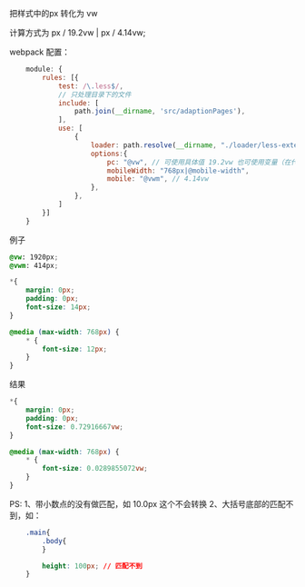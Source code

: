 把样式中的px 转化为 vw

计算方式为 px / 19.2vw | px / 4.14vw;

webpack 配置：
```javascript
    module: {
        rules: [{
            test: /\.less$/,
            // 只处理目录下的文件
            include: [
                path.join(__dirname, 'src/adaptionPages'),
            ],
            use: [
                {
                    loader: path.resolve(__dirname, "./loader/less-extends-loader.js"),
                    options:{
                        pc: "@vw", // 可使用具体值 19.2vw 也可使用变量（在代码中必须声明）
                        mobileWidth: "768px|@mobile-width",
                        mobile: "@vwm", // 4.14vw
                    },
                },
            ]
        }]
    }
```

例子
```css
@vw: 1920px;
@vwm: 414px;

*{
    margin: 0px;
    padding: 0px;
    font-size: 14px;
}

@media (max-width: 768px) {
    * {
        font-size: 12px;
    }
}
```

结果
```css
*{
    margin: 0px;
    padding: 0px;
    font-size: 0.72916667vw;
}

@media (max-width: 768px) {
    * {
        font-size: 0.0289855072vw;
    }
}
```

PS:
    1、带小数点的没有做匹配，如 10.0px 这个不会转换
    2、大括号底部的匹配不到，如：
```css
    .main{
        .body{
        }

        height: 100px; // 匹配不到
    }
```
